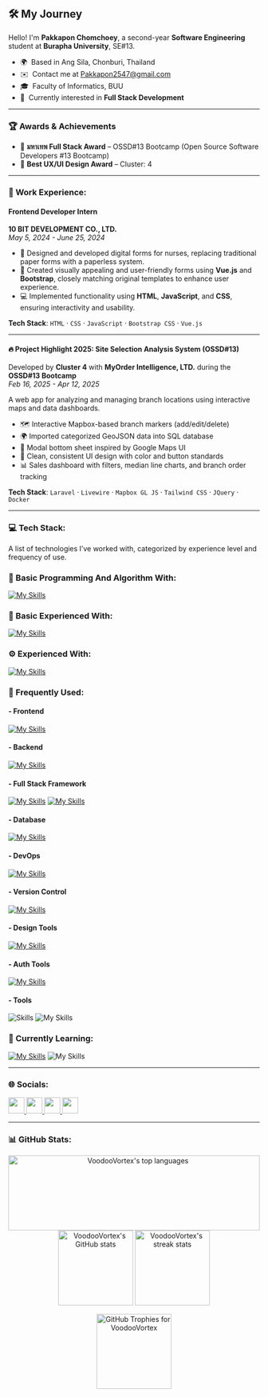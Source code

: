 ## 🛠️ My Journey

Hello! I'm **Pakkapon Chomchoey**, a second-year **Software Engineering** student at **Burapha University**, SE#13.  
* 🌍  Based in Ang Sila, Chonburi, Thailand  
* ✉️  Contact me at [Pakkapon2547@gmail.com](mailto:Pakkapon2547@gmail.com)  
* 🎓  Faculty of Informatics, BUU  
* 🧠  Currently interested in **Full Stack Development** 

---

### 🏆 Awards & Achievements
- 🥇 **มหาเทพ Full Stack Award** – OSSD#13 Bootcamp (Open Source Software Developers #13 Bootcamp)
- 🎨 **Best UX/UI Design Award** – Cluster: 4
---

### 💼 Work Experience:

#### Frontend Developer Intern  
**10 BIT DEVELOPMENT CO., LTD.**  
*May 5, 2024 - June 25, 2024*  

- 📝 Designed and developed digital forms for nurses, replacing traditional paper forms with a paperless system.  
- 🎨 Created visually appealing and user-friendly forms using **Vue.js** and **Bootstrap**, closely matching original templates to enhance user experience.  
- 💻 Implemented functionality using **HTML**, **JavaScript**, and **CSS**, ensuring interactivity and usability.
  
**Tech Stack**: `HTML` · `CSS` · `JavaScript` · `Bootstrap CSS` · `Vue.js`

---

#### 🔥 Project Highlight 2025: Site Selection Analysis System (OSSD#13)
Developed by **Cluster 4** with **MyOrder Intelligence, LTD.** during the **OSSD#13 Bootcamp**  
*Feb 16, 2025 - Apr 12, 2025* 

A web app for analyzing and managing branch locations using interactive maps and data dashboards.

- 🗺️ Interactive Mapbox-based branch markers (add/edit/delete)
- 🌍 Imported categorized GeoJSON data into SQL database
- 📍 Modal bottom sheet inspired by Google Maps UI
- 🎨 Clean, consistent UI design with color and button standards
- 📊 Sales dashboard with filters, median line charts, and branch order tracking

**Tech Stack**: `Laravel` · `Livewire` · `Mapbox GL JS` · `Tailwind CSS` · `JQuery` · `Docker` 

---

### 💻 Tech Stack:
A list of technologies I’ve worked with, categorized by experience level and frequency of use.

### 🌱 Basic Programming And Algorithm With:
[![My Skills](https://skillicons.dev/icons?i=java)](https://skillicons.dev)

### 👀 Basic Experienced With:
[![My Skills](https://skillicons.dev/icons?i=cs,solidity,ts)](https://skillicons.dev)

### ⚙️ Experienced With:
[![My Skills](https://skillicons.dev/icons?i=vite,react,vue)](https://skillicons.dev)

### 🔧 Frequently Used:
#### - Frontend
[![My Skills](https://skillicons.dev/icons?i=js,jquery,html,css,bootstrap,tailwind)](https://skillicons.dev)
#### - Backend
[![My Skills](https://skillicons.dev/icons?i=php)](https://skillicons.dev)
#### - Full Stack Framework
[![My Skills](https://skillicons.dev/icons?i=laravel)](https://skillicons.dev)
[![My Skills](https://go-skill-icons.vercel.app/api/icons?i=livewire)](https://laravel-livewire.com)
#### - Database
[![My Skills](https://skillicons.dev/icons?i=mysql)](https://skillicons.dev)
#### - DevOps
[![My Skills](https://skillicons.dev/icons?i=docker)](https://skillicons.dev)
#### - Version Control
[![My Skills](https://skillicons.dev/icons?i=git)](https://skillicons.dev)
#### - Design Tools
[![My Skills](https://skillicons.dev/icons?i=figma)](https://skillicons.dev)
#### - Auth Tools
[![My Skills](https://go-skill-icons.vercel.app/api/icons?i=socialite)](https://laravel.com/docs/socialite)
#### - Tools
![Skills](https://skills-icons.vercel.app/api/icons?i=homebrew)
![My Skills](https://go-skill-icons.vercel.app/api/icons?i=insomnia,postman,gitkraken,wireshark,miro)

### 📖 Currently Learning:
[![My Skills](https://skillicons.dev/icons?i=mongodb,express,react,nodejs,rust,nextjs)](https://skillicons.dev)
![My Skills](https://go-skill-icons.vercel.app/api/icons?i=zustand,daisyui,jwt,mongoose)

---

### 🌐 Socials:

<p align="left"> <a href="https://discord.com/users/pk9113" target="_blank" rel="noreferrer"> <picture> <source media="(prefers-color-scheme: dark)" srcset="https://raw.githubusercontent.com/danielcranney/readme-generator/main/public/icons/socials/discord-dark.svg" /> <source media="(prefers-color-scheme: light)" srcset="https://raw.githubusercontent.com/danielcranney/readme-generator/main/public/icons/socials/discord.svg" /> <img src="https://raw.githubusercontent.com/danielcranney/readme-generator/main/public/icons/socials/discord.svg" width="32" height="32" /> </picture> </a> <a href="https://www.facebook.com/pakkapon.forb" target="_blank" rel="noreferrer"> <picture> <source media="(prefers-color-scheme: dark)" srcset="https://raw.githubusercontent.com/danielcranney/readme-generator/main/public/icons/socials/facebook-dark.svg" /> <source media="(prefers-color-scheme: light)" srcset="https://raw.githubusercontent.com/danielcranney/readme-generator/main/public/icons/socials/facebook.svg" /> <img src="https://raw.githubusercontent.com/danielcranney/readme-generator/main/public/icons/socials/facebook.svg" width="32" height="32" /> </picture> </a> <a href="http://www.instagram.com/pk_tonnam" target="_blank" rel="noreferrer"> <picture> <source media="(prefers-color-scheme: dark)" srcset="https://raw.githubusercontent.com/danielcranney/readme-generator/main/public/icons/socials/instagram-dark.svg" /> <source media="(prefers-color-scheme: light)" srcset="https://raw.githubusercontent.com/danielcranney/readme-generator/main/public/icons/socials/instagram.svg" /> <img src="https://raw.githubusercontent.com/danielcranney/readme-generator/main/public/icons/socials/instagram.svg" width="32" height="32" /> </picture> </a>
  <a href="https://www.linkedin.com/in/pakkapon-chomchoey-60377b332" target="_blank" rel="noreferrer"> <picture> <source media="(prefers-color-scheme: dark)" srcset="https://raw.githubusercontent.com/danielcranney/readme-generator/main/public/icons/socials/linkedin-dark.svg" /> <source media="(prefers-color-scheme: light)" srcset="https://raw.githubusercontent.com/danielcranney/readme-generator/main/public/icons/socials/linkedin.svg" /> <img src="https://raw.githubusercontent.com/danielcranney/readme-generator/main/public/icons/socials/linkedin.svg" width="32" height="32" /> </picture> </a>
</p>

---

### 📊 GitHub Stats:

<div align="center">
  <img height="150px" width="100%" src="https://github-readme-stats.vercel.app/api/top-langs/?username=VoodooVortex&show_icons=true&locale=en&layout=compact&count_private=true" alt="VoodooVortex's top languages" />
  <img height="150px" src="https://github-readme-stats.vercel.app/api?username=VoodooVortex&show_icons=true&theme=transparent" alt="VoodooVortex's GitHub stats" />
  <img height="150px" src="https://github-readme-streak-stats.herokuapp.com/?user=VoodooVortex" alt="VoodooVortex's streak stats" />
</div>

<p align="center">
  <a href="https://github.com/ryo-ma/github-profile-trophy">
    <img height="150px" src="https://github-profile-trophy.vercel.app/?username=VoodooVortex" alt="GitHub Trophies for VoodooVortex" />
  </a>
</p>
